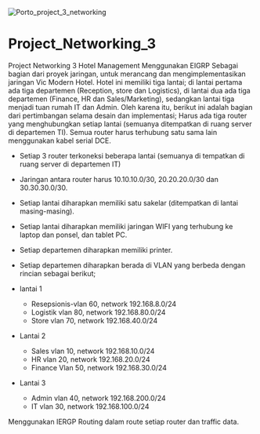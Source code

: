 ![Porto_project_3_networking](https://github.com/user-attachments/assets/dd894475-b156-46be-b571-8d5835a1899f)


# Project_Networking_3


Project Networking 3 Hotel Management Menggunakan EIGRP
Sebagai bagian dari proyek jaringan, untuk merancang dan mengimplementasikan jaringan Vic Modern Hotel. Hotel ini memiliki tiga lantai; di lantai pertama ada tiga departemen (Reception, store dan Logistics), di lantai dua ada tiga departemen (Finance, HR dan Sales/Marketing), sedangkan lantai tiga menjadi tuan rumah IT dan Admin. Oleh karena itu, berikut ini adalah bagian dari pertimbangan selama desain dan implementasi;
Harus ada tiga router yang menghubungkan setiap lantai (semuanya ditempatkan di ruang server di departemen TI).
Semua router harus terhubung satu sama lain menggunakan kabel serial DCE.

- Setiap 3 router terkoneksi beberapa lantai (semuanya di tempatkan di ruang server di departemen IT)
- Jaringan antara router harus 10.10.10.0/30, 20.20.20.0/30 dan 30.30.30.0/30.
- Setiap lantai diharapkan memiliki satu sakelar (ditempatkan di lantai masing-masing).
- Setiap lantai diharapkan memiliki jaringan WIFI yang terhubung ke laptop dan ponsel, dan tablet PC.
- Setiap departemen diharapkan memiliki printer.
- Setiap departemen diharapkan berada di VLAN yang berbeda dengan rincian sebagai berikut;

- lantai 1
  - Resepsionis-vlan 60, network 192.168.8.0/24
  - Logistik vlan 80, network 192.168.80.0/24
  - Store vlan 70, network 192.168.40.0/24
 
- Lantai 2
  - Sales vlan 10, network 192.168.10.0/24
  - HR vlan 20, network 192.168.20.0/24
  - Finance Vlan 50, network 192.168.30.0/24
- Lantai 3
  - Admin vlan 40, network 192.168.200.0/24
  - IT vlan 30, network 192.168.100.0/24

Menggunakan IERGP Routing dalam route setiap router dan traffic data.
 

